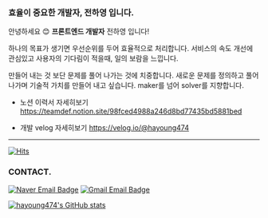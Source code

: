 ### 효율이 중요한 개발자, 전하영 입니다.

안녕하세요 😊 **프론트엔드 개발자** 전하영 입니다! 

하나의 목표가 생기면 우선순위를 두어 효율적으로 처리합니다. 서비스의 속도 개선에 관심있고 사용자의 기다림이 적을때, 일의 보람을 느낍니다.

만들어 내는 것 보단 문제를 풀어 나가는 것에 치중합니다. 새로운 문제를 정의하고 풀어나가며 기술적 가치를 만들어 내고 싶습니다. maker를 넘어 solver를 지향합니다.


- 노션 이력서 자세히보기 https://teamdef.notion.site/98fced4988a246d8bd77435bd5881bed

- 개발 velog 자세히보기 https://velog.io/@hayoung474

---------------------------------------------

[![Hits](https://hits.seeyoufarm.com/api/count/incr/badge.svg?url=https%3A%2F%2Fgithub.com%2Fhayoung474%2Fhayoung474%2F&count_bg=%23FFEE8F&title_bg=%23FFD03B&icon=github.svg&icon_color=%23FFFFFF&title=hits&edge_flat=true)](https://hits.seeyoufarm.com)


### CONTACT. 
<div align=left>
    
[![Naver Email Badge](https://img.shields.io/badge/jhy901@naver.com-03C75A?style=flat-square&logo=Naver&logoColor=white)](mailto:jhy901@naver.com)  [![Gmail Email Badge](https://img.shields.io/badge/hayoung474@gmail.com-EA4335?style=flat-square&logo=Gmail&logoColor=white)](mailto:hayoung474@gmail.com)  
</div>

[![hayoung474's GitHub stats](https://github-readme-stats.vercel.app/api?username=hayoung474)](https://github.com/anuraghazra/github-readme-stats)
